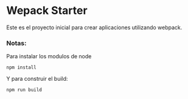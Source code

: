 # Wepack Starter

Este es el proyecto inicial para crear aplicaciones utilizando webpack.

### Notas:

Para instalar los modulos de node
```
npm install
```

Y para construir el build:
```
npm run build
```